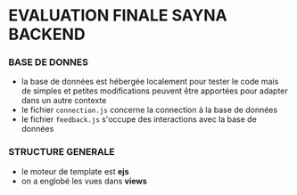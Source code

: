 # EVALUATION FINALE SAYNA BACKEND

### BASE DE DONNES 

- la base de données est hébergée localement pour tester le code mais de simples et petites modifications peuvent être apportées pour adapter dans un autre contexte
- le fichier `connection.js` concerne la connection à la base de données
- le fichier `feedback.js` s'occupe des interactions avec la base de données

### STRUCTURE GENERALE

- le moteur de template est **ejs** 
- on a englobé les vues dans **views** 